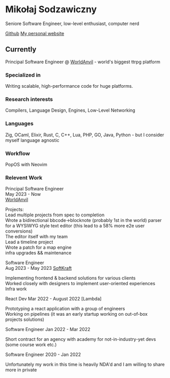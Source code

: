 # Mikołaj Sodzawiczny
Seniore Software Engineer, low-level enthusiast, computer nerd

<div id="webaddress">
<a href="https://github.com/mikolaszko">Github</a>
<a href="https://www.sodzawiczny.com">My personal website</a>
</div>


## Currently

Principal Software Engineer @ [WorldAnvil](https://www.worldanvil.com/) - world's biggest ttrpg platform

### Specialized in

Writing scalable, high-performance code for huge platforms. 


### Research interests

Compilers, Language Design, Engines, Low-Level Networking

### Languages

Zig, OCaml, Elixir, Rust, C, C++, Lua, PHP, GO, Java, Python - but I consider myself language agnostic

### Workflow

PopOS with Neovim  


### Relevent Work

Principal Software Engineer   
May 2023 - Now  
[WorldAnvil](www.worldanvil.com)

Projects:  
Lead multiple projects from spec to completion  
Wrote a bidirectional bbcode->blocknote (probably 1st in the world) parser for a WYSIWYG style text editor (this lead to a 58% more e2e user conversions)  
The editor itself with my team  
Lead a timeline project  
Wrote a patch for a map engine  
infra upgrades && maintenance


Software Engineer   
Aug 2023 - May 2023
[SoftKraft](https://www.softkraft.co/)

Implementing frontend & backend solutions for various clients  
Worked closely with designers to implement user-oriented experiences  
Infra work  

React Dev
Mar 2022 - August 2022
[Lambda]

Prototyping a react application with a group of engineers  
Working on pipelines (it was an early startup working on out-of-box projects solutions)  

Software Engineer
Jan 2022 - Mar 2022

Short contract for an agency with academy for not-in-industry-yet devs (some course work etc.)

Software Engineer
2020 - Jan 2022

Unfortunately my work in this time is heavily NDA'd and I am willing to share more in private  


